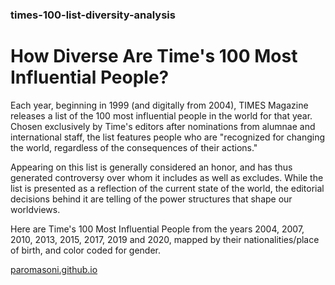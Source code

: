 ### times-100-list-diversity-analysis

# How Diverse Are Time's 100 Most Influential People?

Each year, beginning in 1999 (and digitally from 2004), TIMES Magazine releases a list of the 100 most influential people in the world for that year. Chosen exclusively by Time's editors after nominations from alumnae and international staff, the list features people who are "recognized for changing the world, regardless of the consequences of their actions."

Appearing on this list is generally considered an honor, and has thus generated controversy over whom it includes as well as excludes. While the list is presented as a reflection of the current state of the world, the editorial decisions behind it are telling of the power structures that shape our worldviews.

Here are Time's 100 Most Influential People from the years 2004, 2007, 2010, 2013, 2015, 2017, 2019 and 2020, mapped by their nationalities/place of birth, and color coded for gender.

[paromasoni.github.io](https://paromasoni.github.io/)

